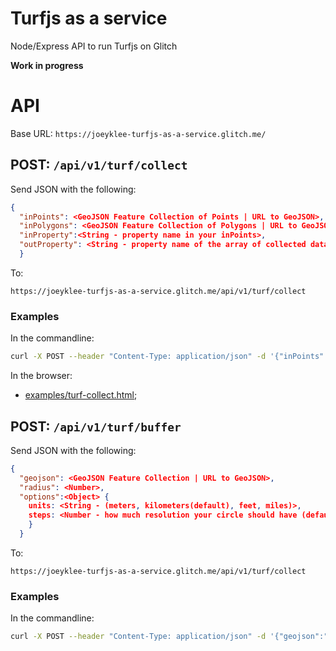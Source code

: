 # Turfjs as a service
Node/Express API to run Turfjs on Glitch

**Work in progress**



# API

Base URL: `https://joeyklee-turfjs-as-a-service.glitch.me/`

## POST: `/api/v1/turf/collect`

Send JSON with the following:

```json
{
  "inPoints": <GeoJSON Feature Collection of Points | URL to GeoJSON>,
  "inPolygons": <GeoJSON Feature Collection of Polygons | URL to GeoJSON>,
  "inProperty":<String - property name in your inPoints>, 
  "outProperty": <String - property name of the array of collected data to be added to your inPolygons>
  }
```

To: 

```
https://joeyklee-turfjs-as-a-service.glitch.me/api/v1/turf/collect
```

### Examples 

In the commandline:
```sh
curl -X POST --header "Content-Type: application/json" -d '{"inPoints":"https://cdn.jsdelivr.net/gh/joeyklee/turfjs-as-a-service@master/examples/data/point-nyc.geojson","inPolygons": "https://cdn.jsdelivr.net/gh/joeyklee/turfjs-as-a-service@master/examples/data/polygon-nyc.geojson","inProperty":"counts", "outProperty": "joined"}' http://localhost:3000/api/v1/turf/collect
```

In the browser: 
* [examples/turf-collect.html](./examples/turf-collect.html);

## POST: `/api/v1/turf/buffer`

Send JSON with the following:

```json
{
  "geojson": <GeoJSON Feature Collection | URL to GeoJSON>,
  "radius": <Number>,
  "options":<Object> { 
    units: <String - (meters, kilometers(default), feet, miles)>, 
    steps: <Number - how much resolution your circle should have (default: 60)>
    }
  }
```

To: 

```
https://joeyklee-turfjs-as-a-service.glitch.me/api/v1/turf/collect
```

### Examples 

In the commandline:
```sh
curl -X POST --header "Content-Type: application/json" -d '{"geojson":"https://cdn.jsdelivr.net/gh/joeyklee/turfjs-as-a-service@master/examples/data/point-nyc.geojson", "radius":500, "options":{ "units":"meters", "steps": 32}}' http://localhost:3000/api/v1/turf/buffer
```